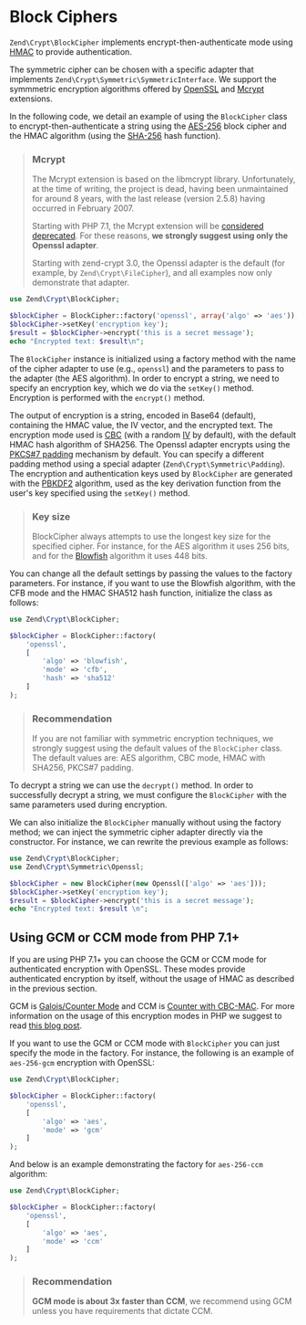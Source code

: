 # Block Ciphers

`Zend\Crypt\BlockCipher` implements encrypt-then-authenticate mode using
[HMAC](http://en.wikipedia.org/wiki/HMAC) to provide authentication.

The symmetric cipher can be chosen with a specific adapter that implements
`Zend\Crypt\Symmetric\SymmetricInterface`. We support the symmmetric encryption
algorithms offered by [OpenSSL](http://php.net/manual/en/book.openssl.php) and
[Mcrypt](http://php.net/manual/en/book.mcrypt.php) extensions.

In the following code, we detail an example of using the `BlockCipher` class to
encrypt-then-authenticate a string using the
[AES-256](http://en.wikipedia.org/wiki/Advanced_Encryption_Standard) block cipher
and the HMAC algorithm (using the [SHA-256](http://en.wikipedia.org/wiki/SHA-2)
hash function).


> ### Mcrypt
>
> The Mcrypt extension is based on the libmcrypt library. Unfortunately, at the
> time of writing, the project is dead, having been unmaintained for around 8
> years, with the last release (version 2.5.8) having occurred in February 2007.
>
> Starting with PHP 7.1, the Mcrypt extension will be
> [considered deprecated](https://wiki.php.net/rfc/mcrypt-viking-funeral).
> For these reasons, **we strongly suggest using only the Openssl adapter**.
>
> Starting with zend-crypt 3.0, the Openssl adapter is the default (for example,
> by `Zend\Crypt\FileCipher`), and all examples now only demonstrate that
> adapter.

```php
use Zend\Crypt\BlockCipher;

$blockCipher = BlockCipher::factory('openssl', array('algo' => 'aes'));
$blockCipher->setKey('encryption key');
$result = $blockCipher->encrypt('this is a secret message');
echo "Encrypted text: $result\n";
```

The `BlockCipher` instance is initialized using a factory method with the name
of the cipher adapter to use (e.g., `openssl`) and the parameters to pass to the adapter
(the AES algorithm). In order to encrypt a string, we need to specify an
encryption key, which we do via the `setKey()` method. Encryption is performed
with the `encrypt()` method.

The output of encryption is a string, encoded in Base64 (default), containing
the HMAC value, the IV vector, and the encrypted text. The encryption mode used
is [CBC](http://en.wikipedia.org/wiki/Block_cipher_modes_of_operation#Cipher-block_chaining_.28CBC.29)
(with a random [IV](http://en.wikipedia.org/wiki/Initialization_vector) by
default), with the default HMAC hash algorithm of SHA256.  The Openssl adapter
encrypts using the [PKCS\#7 padding](http://en.wikipedia.org/wiki/Padding_%28cryptography%29)
mechanism by default. You can specify a different padding method using a special
adapter (`Zend\Crypt\Symmetric\Padding`). The encryption and authentication keys
used by `BlockCipher` are generated with the [PBKDF2](http://en.wikipedia.org/wiki/PBKDF2)
algorithm, used as the key derivation function from the user's key specified
using the `setKey()` method.

> ### Key size
>
> BlockCipher always attempts to use the longest key size for the specified
> cipher. For instance, for the AES algorithm it uses 256 bits, and for the
> [Blowfish](http://en.wikipedia.org/wiki/Blowfish_%28cipher%29) algorithm it
> uses 448 bits.

You can change all the default settings by passing the values to the factory
parameters. For instance, if you want to use the Blowfish algorithm, with the
CFB mode and the HMAC SHA512 hash function, initialize the class as follows:

```php
use Zend\Crypt\BlockCipher;

$blockCipher = BlockCipher::factory(
    'openssl',
    [
        'algo' => 'blowfish',
        'mode' => 'cfb',
        'hash' => 'sha512'
    ]
);
```

> ### Recommendation
>
> If you are not familiar with symmetric encryption techniques, we strongly
> suggest using the default values of the `BlockCipher` class. The default
> values are: AES algorithm, CBC mode, HMAC with SHA256, PKCS\#7 padding.

To decrypt a string we can use the `decrypt()` method. In order to successfully
decrypt a string, we must configure the `BlockCipher` with the same parameters
used during encryption.

We can also initialize the `BlockCipher` manually without using the factory method;
we can inject the symmetric cipher adapter directly via the constructor.
For instance, we can rewrite the previous example as follows:

```php
use Zend\Crypt\BlockCipher;
use Zend\Crypt\Symmetric\Openssl;

$blockCipher = new BlockCipher(new Openssl(['algo' => 'aes']));
$blockCipher->setKey('encryption key');
$result = $blockCipher->encrypt('this is a secret message');
echo "Encrypted text: $result \n";
```

## Using GCM or CCM mode from PHP 7.1+

If you are using PHP 7.1+ you can choose the GCM or CCM mode for authenticated
encryption with OpenSSL. These modes provide authenticated encryption by itself,
without the usage of HMAC as described in the previous section.

GCM is [Galois/Counter Mode](https://en.wikipedia.org/wiki/Galois/Counter_Mode)
and CCM is [Counter with CBC-MAC](https://en.wikipedia.org/wiki/CCM_mode).
For more information on the usage of this encryption modes in PHP we suggest to
read [this blog post](http://www.zimuel.it/authenticated-encrypt-with-openssl-and-php-7-1/).

If you want to use the GCM or CCM mode with `BlockCipher` you can just specify
the mode in the factory. For instance, the following is an example of
`aes-256-gcm` encryption with OpenSSL:

```php
use Zend\Crypt\BlockCipher;

$blockCipher = BlockCipher::factory(
    'openssl',
    [
        'algo' => 'aes',
        'mode' => 'gcm'
    ]
);
```

And below is an example demonstrating the factory for `aes-256-ccm` algorithm:

```php
use Zend\Crypt\BlockCipher;

$blockCipher = BlockCipher::factory(
    'openssl',
    [
        'algo' => 'aes',
        'mode' => 'ccm'
    ]
);
```

> ### Recommendation
>
> **GCM mode is about 3x faster than CCM**, we recommend using GCM unless
> you have requirements that dictate CCM.
